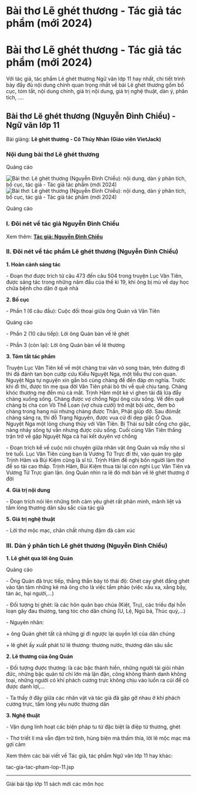 # Bài thơ Lẽ ghét thương - Tác giả tác phẩm (mới 2024)

# Bài thơ Lẽ ghét thương - Tác giả tác phẩm (mới 2024)

Với tác giả, tác phẩm Lẽ ghét thương Ngữ văn lớp 11 hay nhất, chi tiết trình bày đầy đủ nội dung chính quan trọng nhất về bài Lẽ ghét thương gồm bố cục, tóm tắt, nội dung chính, giá trị nội dung, giá trị nghệ thuật, dàn ý, phân tích, ....

## Bài thơ Lẽ ghét thương (Nguyễn Đình Chiểu) - Ngữ văn lớp 11

Bài giảng: **Lẽ ghét thương - Cô Thúy Nhàn (Giáo viên VietJack)**

### Nội dung bài thơ Lẽ ghét thương

Quảng cáo

![Bài thơ: Lẽ ghét thương \(Nguyễn Đình Chiểu\): nội dung, dàn ý phân tích, bố cục, tác giả - Tác giả tác phẩm \(mới 2024\)](https://vietjack.com/ngu-van-11/images/le-ghet-thuong.PNG) ![Bài thơ: Lẽ ghét thương \(Nguyễn Đình Chiểu\): nội dung, dàn ý phân tích, bố cục, tác giả - Tác giả tác phẩm \(mới 2024\)](https://vietjack.com/ngu-van-11/images/le-ghet-thuong-1.PNG)

Quảng cáo

### I. Đôi nét về tác giả Nguyễn Đình Chiểu

Xem thêm: [**Tác giả: Nguyễn Đình Chiểu**](https://vietjack.com/ngu-van-11/tac-gia-nguyen-dinh-chieu.jsp)

### II. Đôi nét về tác phẩm Lẽ ghét thương (Nguyễn Đình Chiểu)

**1\. Hoàn cảnh sáng tác**

\- Đoạn thơ được trích từ câu 473 đến câu 504 trong truyện Lục Vân Tiên, được sáng tác trong những năm đầu của thế kỉ 19, khi ông bị mù về dạy học chữa bệnh cho dân ở quê nhà 

**2\. Bố cục**

\- Phần 1 (6 câu đầu): Cuộc đối thoại giữa ông Quán và Vân Tiên 

Quảng cáo

\- Phần 2 (10 câu tiếp): Lời ông Quán bàn về lẽ ghét 

\- Phần 3 (còn lại): Lời ông Quán bàn về lẽ thương 

**3\. Tóm tắt tác phẩm**

Truyện Lục Vân Tiên kể về một chàng trai văn võ song toàn, trên đường đi thi đã đánh tan bọn cướp cứu Kiều Nguyệt Nga, một tiểu thư con quan. Nguyệt Nga tự nguyện xin gắn bó cùng chàng để đền đáp ơn nghĩa. Trước khi đi thi, được tin mẹ qua đời Vân Tiên phải bỏ thi về quê chịu tang. Chàng khóc thương mẹ đến mù cả mắt. Trịnh Hâm một kẻ vì ghen tài đã lừa đẩy chàng xuống sông. Chàng được vợ chồng Ngư ông cứu sống. Về đến quê chàng bị cha con Võ Thể Loan (vợ chưa cưới) trở mặt bội ước, đem bỏ chàng trong hang núi nhưng chàng được Thần, Phật giúp đỡ. Sau đómắt chàng sáng ra, thi đỗ Trạng Nguyên, được vua cử đi dẹp giặc Ô Qua. Nguyệt Nga một lòng chung thủy với Vân Tiên. Bị Thái sư bắt cống cho giặc, nàng nhảy sông tự vẫn nhưng được cứu sống. Cuối cùng Vân Tiên thắng trận trở về gặp Nguyệt Nga cả hai kết duyên vợ chồng 

\- Đoạn trích kể về cuộc nói chuyện giữa nhân vật ông Quán và mấy nho sĩ trẻ tuổi. Lục Văn Tiên cùng bạn là Vương Tử Trực đi thi, vào quán trọ gặp Trịnh Hâm và Bùi Kiệm cũng là sĩ tử. Trịnh Hâm đề nghị bốn người làm thơ để so tài cao thấp. Trịnh Hâm, Bùi Kiệm thua tài lại còn nghi Lục Vân Tiên và Vương Tử Trực gian lận. ông Quán nhìn ra lẽ đó mới bàn về lẽ ghét thương ở đời 

**4\. Giá trị nội dung**

\- Đoạn trích nói lên những tình cảm yêu ghét rất phân minh, mãnh liệt và tấm lòng thương dân sâu sắc của tác giả 

**5\. Giá trị nghệ thuật**

\- Lời thơ mộc mạc, chân chất nhưng đậm đà cảm xúc 

### III. Dàn ý phân tích Lẽ ghét thương (Nguyễn Đình Chiểu)

**1\. Lẽ ghét qua lời ông Quán**

Quảng cáo

\- Ông Quán đã trực tiếp, thẳng thắn bày tỏ thái độ: Ghét cay ghét đắng ghét vào tận tâm những kẻ mà ông cho là việc tầm phào (việc xấu xa, xằng bậy, tàn ác, hại người,...) 

\- Đối tượng bị ghét: là các hôn quân bạo chúa (Kiệt, Trụ), các triều đại hỗn loạn gây đau thương, tang tóc cho dân chúng (U, Lệ, Ngũ bá, Thúc quý,...) 

\- Nguyên nhân: 

\+ ông Quán ghét tất cả những gì đi ngược lại quyền lợi của dân chúng 

\+ lẽ ghét ấy xuất phát từ lẽ thương: thương nước, thương dân sâu sắc 

**2\. Lẽ thương của ông Quán**

\- Đối tượng được thương: là các bậc thánh hiền, những người tài giỏi nhân đức, những bậc quân tử chí lớn mà lận đận, công không thành danh không toại, những người có khí phách cương trực không chịu vào luồn ra cúi để có được danh lợi,... 

\- Ta thấy ở đây giữa các nhân vật và tác giả đã gặp gỡ nhau ở khí phách cương trực, tấm lòng yêu nước thương dân 

**3\. Nghệ thuật**

\- Vận dụng linh hoạt các biện pháp tu từ đặc biệt là điệp từ thương, ghét 

\- Thơ triết lí mà vẫn đậm trữ tình, hùng biện mà thấm thía, lời lẽ mộc mạc mà gợi cảm 

Xem thêm các bài viết về Tác giả, tác phẩm Ngữ văn lớp 11 hay khác:

tac-gia-tac-pham-lop-11.jsp

* * *

Giải bài tập lớp 11 sách mới các môn học
